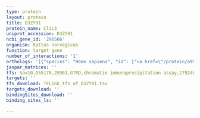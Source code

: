 ```yaml
---
type: protein
layout: protein
title: D3ZY91
protein_name: Clic3
uniprot_accession: D3ZY91
ncbi_gene_id: '296566'
organism: Rattus norvegicus
function: target gene
number_of_interactions: '1'
orthologs: '[{"species": "Homo sapiens", "id": ["<a href=\"/protein/o95833\">O95833</a>"]}, {"species": "Danio rerio", "id": ["Q6P5J7"]}, {"species": "Mus musculus", "id": ["<a href=\"/protein/q9d7p7\">Q9D7P7</a>"]}, {"species": "Drosophila melanogaster", "id": ["<a href=\"/protein/q9vy78\">Q9VY78</a>"]}]'
jaspar_matrices: ''
tfs: Sox10,O55170,29361,GTRD,chromatin immunoprecipitation assay,27924024%5Buid%5D,No
targets: ''
tfs_download: TFLink_tfs_of_D3ZY91.tsv
targets_download: ''
bindingSites_download: ''
binding_sites_ls: ''

---
```

